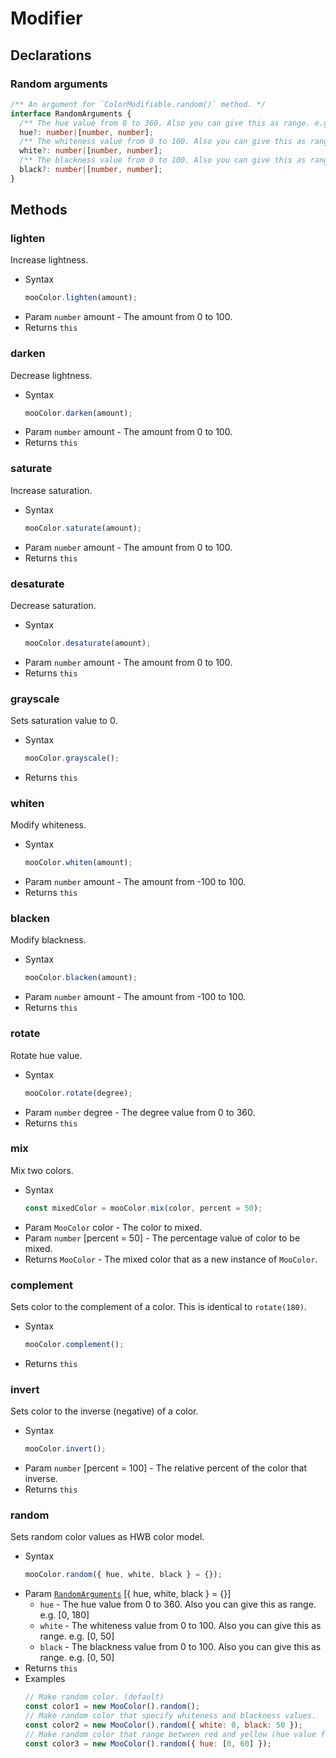 # Modifier

## Declarations

### Random arguments

``` ts
/** An argument for `ColorModifiable.random()` method. */
interface RandomArguments {
  /** The hue value from 0 to 360. Also you can give this as range. e.g. [0, 180] */
  hue?: number|[number, number];
  /** The whiteness value from 0 to 100. Also you can give this as range. e.g. [0, 50] */
  white?: number|[number, number];
  /** The blackness value from 0 to 100. Also you can give this as range. e.g. [0, 50] */
  black?: number|[number, number];
}
```

## Methods

### lighten

Increase lightness.

- Syntax
  ``` js
  mooColor.lighten(amount);
  ```
- Param `number` amount - The amount from 0 to 100.
- Returns `this`

### darken

Decrease lightness.

- Syntax
  ``` js
  mooColor.darken(amount);
  ```
- Param `number` amount - The amount from 0 to 100.
- Returns `this`

### saturate

Increase saturation.

- Syntax
  ``` js
  mooColor.saturate(amount);
  ```
- Param `number` amount - The amount from 0 to 100.
- Returns `this`

### desaturate

Decrease saturation.

- Syntax
  ``` js
  mooColor.desaturate(amount);
  ```
- Param `number` amount - The amount from 0 to 100.
- Returns `this`

### grayscale

Sets saturation value to 0.

- Syntax
  ``` js
  mooColor.grayscale();
  ```
- Returns `this`

### whiten

Modify whiteness.

- Syntax
  ``` js
  mooColor.whiten(amount);
  ```
- Param `number` amount - The amount from -100 to 100.
- Returns `this`

### blacken

Modify blackness.

- Syntax
  ``` js
  mooColor.blacken(amount);
  ```
- Param `number` amount - The amount from -100 to 100.
- Returns `this`

### rotate

Rotate hue value.

- Syntax
  ``` js
  mooColor.rotate(degree);
  ```
- Param `number` degree - The degree value from 0 to 360.
- Returns `this`

### mix

Mix two colors.

- Syntax
  ``` js
  const mixedColor = mooColor.mix(color, percent = 50);
  ```
- Param `MooColor` color - The color to mixed.
- Param `number` [percent = 50] - The percentage value of color to be mixed.
- Returns `MooColor` - The mixed color that as a new instance of `MooColor`.

### complement

Sets color to the complement of a color. This is identical to `rotate(180)`.

- Syntax
  ``` js
  mooColor.complement();
  ```
- Returns `this`

### invert

Sets color to the inverse (negative) of a color.

- Syntax
  ``` js
  mooColor.invert();
  ```
- Param `number` [percent = 100] - The relative percent of the color that inverse.
- Returns `this`

### random

Sets random color values as HWB color model.

- Syntax
  ``` js
  mooColor.random({ hue, white, black } = {});
  ```
- Param [`RandomArguments`](#random-arguments) [{ hue, white, black } = {}]
  - `hue` - The hue value from 0 to 360. Also you can give this as range. e.g. [0, 180]
  - `white` - The whiteness value from 0 to 100. Also you can give this as range. e.g. [0, 50]
  - `black` - The blackness value from 0 to 100. Also you can give this as range. e.g. [0, 50]
- Returns `this`
- Examples
  ``` js
  // Make random color. (default)
  const color1 = new MooColor().random();
  // Make random color that specify whiteness and blackness values.
  const color2 = new MooColor().random({ white: 0, black: 50 });
  // Make random color that range between red and yellow (hue value from 0 to 60).
  const color3 = new MooColor().random({ hue: [0, 60] });
  ```
